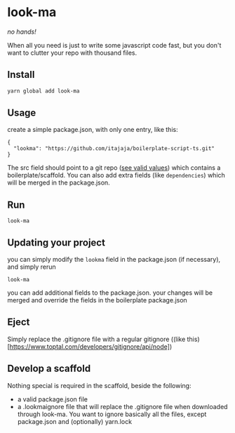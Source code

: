 # look-ma

_no hands!_

When all you need is just to write some javascript code fast, but you don't
want to clutter your repo with thousand files.

## Install

```sh
yarn global add look-ma
```

## Usage

create a simple package.json, with only one entry, like this:

```
{
  "lookma": "https://github.com/itajaja/boilerplate-script-ts.git"
}
```

The src field should point to a git repo ([see valid values](https://www.npmjs.com/package/degit#basics))
which contains a boilerplate/scaffold.
You can also add extra fields (like `dependencies`) which will be merged in the package.json.

## Run

```
look-ma
```

## Updating your project

you can simply modify the `lookma` field in the package.json (if necessary), and simply rerun

```
look-ma
```

you can add additional fields to the package.json. your changes will be merged and override the fields
in the boilerplate package.json

## Eject

Simply replace the .gitignore file with a regular gitignore ((like this)[https://www.toptal.com/developers/gitignore/api/node])

## Develop a scaffold

Nothing special is required in the scaffold, beside the following:

- a valid package.json file
- a .lookmaignore file that will replace the .gitignore file when downloaded through look-ma. You want to ignore basically all the files, except package.json and (optionally) yarn.lock
